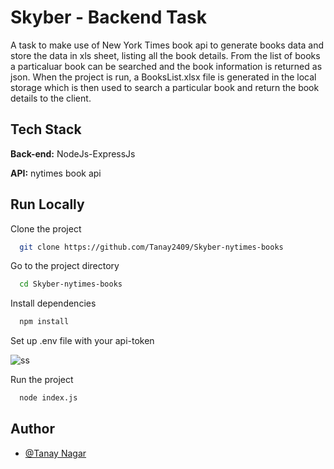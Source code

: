 # Skyber - Backend Task

A task to make use of New York Times book api to generate books data and store the data in xls sheet, listing all the book details. From the list of books a particaluar book can be searched and the book information is returned as json.
When the project is run, a BooksList.xlsx file is generated in the local storage which is then used to search a particular book and return the book details to the client.
## Tech Stack

**Back-end:** NodeJs-ExpressJs

**API:** nytimes book api



  
## Run Locally

Clone the project

```bash
  git clone https://github.com/Tanay2409/Skyber-nytimes-books
```

Go to the project directory

```bash
  cd Skyber-nytimes-books
```

Install dependencies

```bash
  npm install
```
Set up .env file with your api-token

![ss](https://user-images.githubusercontent.com/86257435/137628422-5b0ef9c3-a7b6-49a5-9d6e-c6d32f8a07a6.PNG)


Run the project

```bash
  node index.js
```

  
## Author

- [@Tanay Nagar](https://www.github.com/Tanay2409)

  

